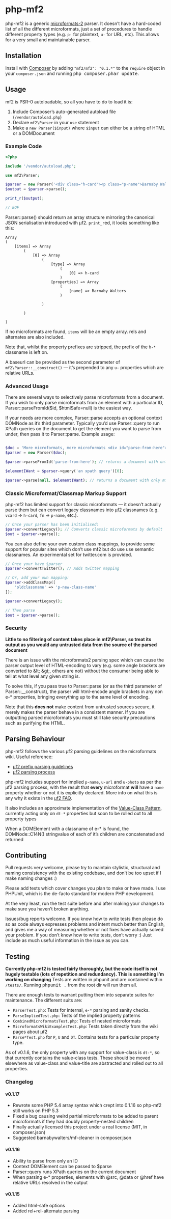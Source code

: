 php-mf2
=======

php-mf2 is a generic [microformats-2](http://microformats.org/wiki/microformats-2) parser. It doesn’t have a hard-coded list of all the different microformats, just a set of procedures to handle different property types (e.g. `p-` for plaintext, `u-` for URL, etc). This allows for a very small and maintainable parser.

## Installation

Install with [Composer](http://getcomposer.org) by adding `"mf2/mf2": "0.1.*"` to the `require` object in your `composer.json` and running <kbd>php composer.phar update</kbd>.

## Usage

mf2 is PSR-0 autoloadable, so all you have to do to load it is:

1. Include Composer’s auto-generated autoload file (`/vendor/autoload.php`)
1. Declare `mf2\Parser` in your `use` statement
1. Make a `new Parser($input)` where `$input` can either be a string of HTML or a DOMDocument

### Example Code

```php
<?php

include '/vendor/autoload.php';

use mf2\Parser;

$parser = new Parser('<div class="h-card"><p class="p-name">Barnaby Walters</p></div>');
$output = $parser->parse();

print_r($output);

// EOF
```

Parser::parse() should return an array structure mirroring the canonical JSON serialisation introduced with µf2. `print_r`ed, it looks something like this:

```
Array
(
    [items] => Array
        (
            [0] => Array
                (
                    [type] => Array
                        (
                            [0] => h-card
                        )
                    [properties] => Array
                    	(
                    		[name] => Barnaby Walters
                    	)

                )

        )

)
```

If no microformats are found, `items` will be an empty array. rels and alternates are also included.

Note that, whilst the property prefixes are stripped, the prefix of the `h-*` classname is left on.

A baseurl can be provided as the second parameter of `mf2\Parser::__construct()` — it’s prepended to any `u-` properties which are relative URLs.

### Advanced Usage

There are several ways to selectively parse microformats from a document. If you wish to only parse microformats from an element with a particular ID, Parser::parseFromId($id, $htmlSafe=null) is the easiest way.

If your needs are more complex, Parser::parse accepts an optional context DOMNode as it’s third parameter. Typically you’d use Parser::query to run XPath queries on the document to get the element you want to parse from under, then pass it to Parser::parse. Example usage:

```php

$doc = 'More microformats, more microformats <div id="parse-from-here"><span class="h-card">This shows up</span></div> yet more ignored content';
$parser = new Parser($doc);

$parser->parseFromId('parse-from-here'); // returns a document with only the h-card descended from div#parse-from-here

$elementIWant = $parser->query('an xpath query')[0];

$parser->parse(null, $elementIWant); // returns a document with only mfs under the selected element

```

### Classic Microformat/Classmap Markup Support

php-mf2 has limited support for classic microformats — it doesn’t actually parse
them but can convert legacy classnames into µf2 classnames (e.g. `vcard` =>
`h-card`, `fn` => `p-name`, etc.).

```php
// Once your parser has been initialised:
$parser->convertLegacy(); // Converts classic microformats by default
$out = $parser->parse();
```

You can also define your own custom class mappings, to provide some support for
popular sites which don’t use mf2 but do use use semantic classnames. An experimental
set for twitter.com is provided.

```php
// Once your have $parser
$parser->convertTwitter(); // Adds twitter mapping

// Or, add your own mapping:
$parser->addClassMap([
    'oldclassname' => 'p-new-class-name'
]);

$parser->convertLegacy();

// Then parse
$out = $parser->parse();
```

### Security

**Little to no filtering of content takes place in mf2\Parser, so treat its output as you would any untrusted data from the source of the parsed document**

There is an issue with the microformats2 parsing spec which can cause the parser output level of HTML-encoding to vary (e.g. some angle brackets are converted to &amp;lt; &amp;gt;, others are not) without the consumer being able to tell at what level any given string is.

To solve this, if you pass true to Parser::parse (or as the third parameter of Parser::__construct), the parser will html-encode angle brackets in any non e-* properties, bringing everything up to the same level of encoding.

Note that this **does not** make content from untrusted sources secure, it merely makes the parser behave in a consistent manner. If you are outputting parsed microformats you must still take security precautions such as purifying the HTML.

## Parsing Behaviour

php-mf2 follows the various µf2 parsing guidelines on the microformats wiki. Useful reference:

* [µf2 prefix parsing guidelines](http://microformats.org/wiki/microformats-2-prefixes)
* [µf2 parsing process](http://microformats.org/wiki/microformats2-parsing)

php-mf2 includes support for implied `p-name`, `u-url` and `u-photo` as per the µf2 parsing process, with the result that **every** microformat **will** have a `name` property whether or not it is explicitly declared. More info on what this is any why it exists in the [µf2 FAQ](http://microformats.org/wiki/microformats-2-faq).

It also includes an approximate implementation of the [Value-Class Pattern](http://microformats.org/wiki/value-class-pattern), currently acting only on `dt-*` properties but soon to be rolled out to all property types

When a DOMElement with a classname of e-\* is found, the DOMNode::C14N() stringvalue of each of it’s children are concatenated and returned

## Contributing

Pull requests very welcome, please try to maintain stylistic, structural and naming consistency with the existing codebase, and don’t be too upset if I make naming changes :)

Please add tests which cover changes you plan to make or have made. I use PHPUnit, which is the de-facto standard for modern PHP development.

At the very least, run the test suite before and after making your changes to make sure you haven’t broken anything.

Issues/bug reports welcome. If you know how to write tests then please do so as code always expresses problems and intent much better than English, and gives me a way of measuring whether or not fixes have actually solved your problem. If you don’t know how to write tests, don’t worry :) Just include as much useful information in the issue as you can.

## Testing

**Currently php-mf2 is tested fairly thoroughly, but the code itself is not hugely testable (lots of repetition and redundancy). This is something I’m working on changing**
Tests are written in phpunit and are contained within `/tests/`. Running <kbd>phpunit .</kbd> from the root dir will run them all.

There are enough tests to warrant putting them into separate suites for maintenance. The different suits are:

* `ParserTest.php`: Tests for internal, `e-*` parsing and sanity checks.
* `ParseImpliedTest.php`: Tests of the implied property patterns
* `CombinedMicroformatsTest.php`: Tests of nested microformats
* `MicroformatsWikiExamplesTest.php`: Tests taken directly from the wiki pages about µf2
* `Parse*Test.php` for `P`, `U` and `DT`. Contains tests for a particular property type.

As of v0.1.6, the only property with any support for value-class is `dt-*`, so that currently contains the value-class tests. These should be moved elsewhere as value-class and value-title are abstracted and rolled out to all properties.

### Changelog

#### v0.1.17

* Rewrote some PHP 5.4 array syntax which crept into 0.1.16 so php-mf2 still works on PHP 5.3
* Fixed a bug causing weird partial microformats to be added to parent microformats if they had doubly property-nested children
* Finally actually licensed this project under a real license (MIT, in composer.json)
* Suggested barnabywalters/mf-cleaner in composer.json

#### v0.1.16

* Ability to parse from only an ID
* Context DOMElement can be passed to $parse
* Parser::query runs XPath queries on the current document
* When parsing e-* properties, elements with @src, @data or @href have relative URLs resolved in the output

#### v0.1.15

* Added html-safe options
* Added rel+rel-alternate parsing